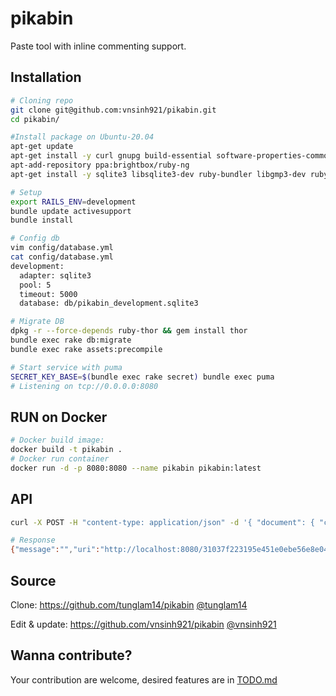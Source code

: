 pikabin
=======

Paste tool with inline commenting support.

Installation
------------

```bash
# Cloning repo
git clone git@github.com:vnsinh921/pikabin.git
cd pikabin/

#Install package on Ubuntu-20.04
apt-get update
apt-get install -y curl gnupg build-essential software-properties-common
apt-add-repository ppa:brightbox/ruby-ng
apt-get install -y sqlite3 libsqlite3-dev ruby-bundler libgmp3-dev ruby ruby-dev  zlib1g-dev liblzma-dev patch

# Setup
export RAILS_ENV=development
bundle update activesupport
bundle install

# Config db
vim config/database.yml
cat config/database.yml
development:
  adapter: sqlite3
  pool: 5
  timeout: 5000
  database: db/pikabin_development.sqlite3

# Migrate DB
dpkg -r --force-depends ruby-thor && gem install thor
bundle exec rake db:migrate
bundle exec rake assets:precompile

# Start service with puma
SECRET_KEY_BASE=$(bundle exec rake secret) bundle exec puma
# Listening on tcp://0.0.0.0:8080
```

RUN on Docker
-------------
```bash
# Docker build image:
docker build -t pikabin .
# Docker run container
docker run -d -p 8080:8080 --name pikabin pikabin:latest
```
API
---

```bash
curl -X POST -H "content-type: application/json" -d '{ "document": { "content": "sinhtv" } }' "http://localhost:8080"

# Response
{"message":"","uri":"http://localhost:8080/31037f223195e451e0ebe56e8e041d0c756fe"}
```
Source
------
Clone: https://github.com/tunglam14/pikabin [@tunglam14](https://github.com/tunglam14)  

Edit & update: https://github.com/vnsinh921/pikabin [@vnsinh921](https://github.com/vnsinh921)

Wanna contribute?
-----------------

Your contribution are welcome, desired features are in [TODO.md](https://github.com/vnsinh921/pikabin/blob/master/TODO.md)
